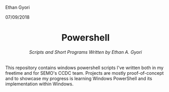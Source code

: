 <p align="left">Ethan Gyori</p>
<p align="left">07/09/2018</p>  
  
<h1 align="center">Powershell</h1>  
<h6 align="center"> Scripts and Short Programs Written by Ethan A. Gyori</h6>  
This repository contains windows powershell scripts I've written both in my freetime and for SEMO's CCDC team.  
Projects are mostly proof-of-concept and to showcase my progress is learning Windows PowerShell and its implementation within Windows.
